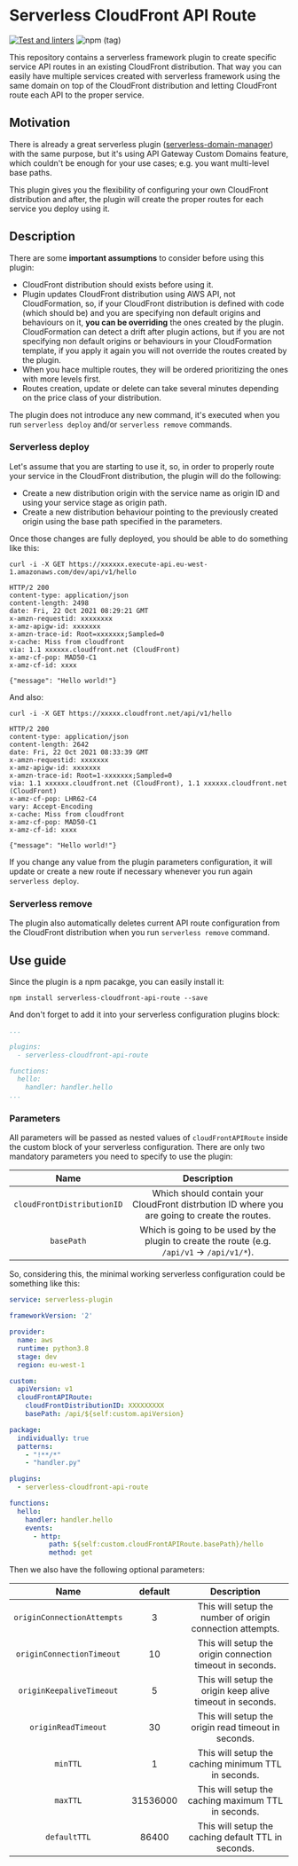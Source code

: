 # Serverless CloudFront API Route

[![Test and linters](https://github.com/neovasili/serverless-cloudfront-api-route/actions/workflows/test-lint.yml/badge.svg)](https://github.com/neovasili/serverless-cloudfront-api-route/actions/workflows/test-lint.yml) ![npm (tag)](https://img.shields.io/npm/v/@neovasili/serverless-cloudfront-api-route/latest?color=lightgrey)

This repository contains a serverless framework plugin to create specific service API routes in an existing CloudFront distribution. That way you can easily have multiple services created with serverless framework using the same domain on top of the CloudFront distribution and letting CloudFront route each API to the proper service.

## Motivation

There is already a great serverless plugin ([serverless-domain-manager](https://github.com/amplify-education/serverless-domain-manager)) with the same purpose, but it's using API Gateway Custom Domains feature, which couldn't be enough for your use cases; e.g. you want multi-level base paths.

This plugin gives you the flexibility of configuring your own CloudFront distribution and after, the plugin will create the proper routes for each service you deploy using it.

## Description

There are some **important assumptions** to consider before using this plugin:

- CloudFront distribution should exists before using it.
- Plugin updates CloudFront distribution using AWS API, not CloudFormation, so, if your CloudFront distribution is defined with code (which should be) and you are specifying non default origins and behaviours on it, **you can be overriding** the ones created by the plugin. CloudFormation can detect a drift after plugin actions, but if you are not specifying non default origins or behaviours in your CloudFormation template, if you apply it again you will not override the routes created by the plugin.
- When you hace multiple routes, they will be ordered prioritizing the ones with more levels first.
- Routes creation, update or delete can take several minutes depending on the price class of your distribution.

The plugin does not introduce any new command, it's executed when you run `serverless deploy` and/or `serverless remove` commands.

### Serverless deploy

Let's assume that you are starting to use it, so, in order to properly route your service in the CloudFront distribution, the plugin will do the following:

- Create a new distribution origin with the service name as origin ID and using your service stage as origin path.
- Create a new distribution behaviour pointing to the previously created origin using the base path specified in the parameters.

Once those changes are fully deployed, you should be able to do something like this:

```shell
curl -i -X GET https://xxxxxx.execute-api.eu-west-1.amazonaws.com/dev/api/v1/hello

HTTP/2 200
content-type: application/json
content-length: 2498
date: Fri, 22 Oct 2021 08:29:21 GMT
x-amzn-requestid: xxxxxxxx
x-amz-apigw-id: xxxxxxx
x-amzn-trace-id: Root=xxxxxxx;Sampled=0
x-cache: Miss from cloudfront
via: 1.1 xxxxxx.cloudfront.net (CloudFront)
x-amz-cf-pop: MAD50-C1
x-amz-cf-id: xxxx

{"message": "Hello world!"}
```

And also:

```shell
curl -i -X GET https://xxxxx.cloudfront.net/api/v1/hello

HTTP/2 200
content-type: application/json
content-length: 2642
date: Fri, 22 Oct 2021 08:33:39 GMT
x-amzn-requestid: xxxxxxx
x-amz-apigw-id: xxxxxxx
x-amzn-trace-id: Root=1-xxxxxxx;Sampled=0
via: 1.1 xxxxxx.cloudfront.net (CloudFront), 1.1 xxxxxx.cloudfront.net (CloudFront)
x-amz-cf-pop: LHR62-C4
vary: Accept-Encoding
x-cache: Miss from cloudfront
x-amz-cf-pop: MAD50-C1
x-amz-cf-id: xxxx

{"message": "Hello world!"}
```

If you change any value from the plugin parameters configuration, it will update or create a new route if necessary whenever you run again `serverless deploy`.

### Serverless remove

The plugin also automatically deletes current API route configuration from the CloudFront distribution when you run `serverless remove` command.

## Use guide

Since the plugin is a npm pacakge, you can easily install it:

```shell
npm install serverless-cloudfront-api-route --save
```

And don't forget to add it into your serverless configuration plugins block:

```yaml
...

plugins:
  - serverless-cloudfront-api-route

functions:
  hello:
    handler: handler.hello
...
```

### Parameters

All parameters will be passed as nested values of `cloudFrontAPIRoute` inside the custom block of your serverless configuration. There are only two mandatory parameters you need to specify to use the plugin:

|Name|Description|
|:--:|:--:|
|`cloudFrontDistributionID`|Which should contain your CloudFront distrbution ID where you are going to create the routes.|
|`basePath`|Which is going to be used by the plugin to create the route (e.g. `/api/v1` -> `/api/v1/*`).|

So, considering this, the minimal working serverless configuration could be something like this:

```yaml
service: serverless-plugin

frameworkVersion: '2'

provider:
  name: aws
  runtime: python3.8
  stage: dev
  region: eu-west-1

custom:
  apiVersion: v1
  cloudFrontAPIRoute:
    cloudFrontDistributionID: XXXXXXXXX
    basePath: /api/${self:custom.apiVersion}

package:
  individually: true
  patterns:
    - "!**/*"
    - "handler.py"

plugins:
  - serverless-cloudfront-api-route

functions:
  hello:
    handler: handler.hello
    events:
      - http:
          path: ${self:custom.cloudFrontAPIRoute.basePath}/hello
          method: get
```

Then we also have the following optional parameters:

|Name|default|Description|
|:--:|:--:|:--:|
|`originConnectionAttempts`|3|This will setup the number of origin connection attempts.|
|`originConnectionTimeout`|10|This will setup the origin connection timeout in seconds.|
|`originKeepaliveTimeout`|5|This will setup the origin keep alive timeout in seconds.|
|`originReadTimeout`|30|This will setup the origin read timeout in seconds.|
|`minTTL`|1|This will setup the caching minimum TTL in seconds.|
|`maxTTL`|31536000|This will setup the caching maximum TTL in seconds.|
|`defaultTTL`|86400|This will setup the caching default TTL in seconds.|
